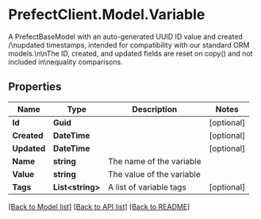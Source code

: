 # PrefectClient.Model.Variable
A PrefectBaseModel with an auto-generated UUID ID value and created /\\nupdated timestamps, intended for compatibility with our standard ORM models.\\n\\nThe ID, created, and updated fields are reset on copy() and not included in\\nequality comparisons.

## Properties

Name | Type | Description | Notes
------------ | ------------- | ------------- | -------------
**Id** | **Guid** |  | [optional] 
**Created** | **DateTime** |  | [optional] 
**Updated** | **DateTime** |  | [optional] 
**Name** | **string** | The name of the variable | 
**Value** | **string** | The value of the variable | 
**Tags** | **List&lt;string&gt;** | A list of variable tags | [optional] 

[[Back to Model list]](../README.md#documentation-for-models) [[Back to API list]](../README.md#documentation-for-api-endpoints) [[Back to README]](../README.md)

